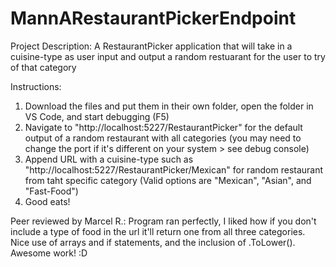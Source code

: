 # MannARestaurantPickerEndpoint

Project Description:
A RestaurantPicker application that will take in a cuisine-type as user input and output a random restuarant for the user to try of that category

Instructions:
1. Download the files and put them in their own folder, open the folder in VS Code, and start debugging (F5)
2. Navigate to "http://localhost:5227/RestaurantPicker" for the default output of a random restaurant with all categories (you may need to change the port if it's different on your system > see debug console)
3. Append URL with a cuisine-type such as "http://localhost:5227/RestaurantPicker/Mexican" for random restaurant from taht specific category (Valid options are "Mexican", "Asian", and "Fast-Food")
4. Good eats!

Peer reviewed by Marcel R.: Program ran perfectly, I liked how if you don't include a type of food in the url it'll return one from all three categories. Nice use of arrays and if statements, and the inclusion of .ToLower(). Awesome work! :D
